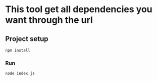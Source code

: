# This tool get all dependencies you want through the url

## Project setup
```
npm install
```

### Run
```
node index.js
```
